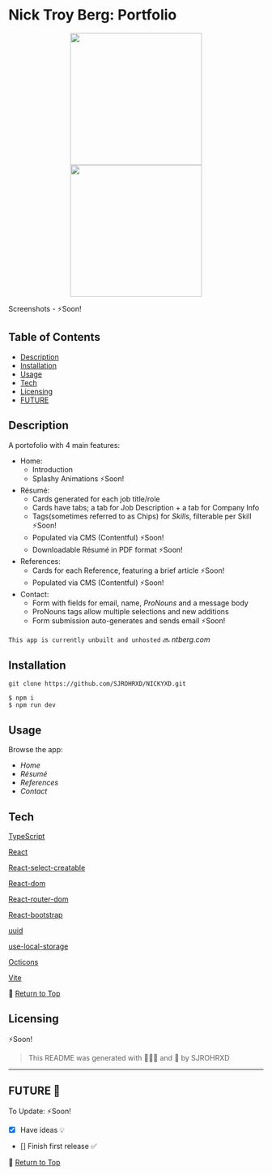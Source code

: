 # Nick Troy Berg: Portfolio

<p align="center">
<img src="" height="260" > <img src="" height="260" >
</p>
Screenshots - ⚡Soon!

## Table of Contents

- [Description](#Description-)
- [Installation](#Installation-)
- [Usage](#Usage-)
- [Tech](#Tech-)
- [Licensing](#Licensing-)
- [FUTURE](#FUTURE-)

## Description

A portofolio with 4 main features:

- Home:
  - Introduction
  - Splashy Animations ⚡Soon!
- Résumé:
  - Cards generated for each job title/role
  - Cards have tabs; a tab for Job Description + a tab for Company Info
  - Tags(sometimes referred to as Chips) for _Skills_, filterable per Skill ⚡Soon!
  - Populated via CMS (Contentful) ⚡Soon!
  - Downloadable Résumé in PDF format ⚡Soon!
- References:
  - Cards for each Reference, featuring a brief article ⚡Soon!
  - Populated via CMS (Contentful) ⚡Soon!
- Contact:
  - Form with fields for email, name, _ProNouns_ and a message body
  - ProNouns tags allow multiple selections and new additions
  - Form submission auto-generates and sends email ⚡Soon!

`This app is currently unbuilt and unhosted` 🔜 _ntberg.com_

## Installation

    git clone https://github.com/SJROHRXD/NICKYXD.git

    $ npm i
    $ npm run dev

## Usage

Browse the app:

- _Home_
- _Résumé_
- _References_
- _Contact_

## Tech

[TypeScript](https://www.typescriptlang.org/docs/)

[React](https://reactjs.org/docs/getting-started.html)

[React-select-creatable](https://react-select.com/creatable)

[React-dom](https://reactjs.org/docs/react-dom.html)

[React-router-dom](https://v5.reactrouter.com/web/guides/quick-start)

[React-bootstrap](https://react-bootstrap.github.io/getting-started/introduction)

[uuid](https://github.com/thenativeweb/uuidv4)

[use-local-storage](https://github.com/nas5w/use-local-storage)

[Octicons](https://primer.style/octicons/)

[Vite](https://vitejs.dev/guide/)

🧷 [Return to Top](#Table-of-Contents-)

## Licensing

<!-- Refer to ✨ []() ✨ ! -->

⚡Soon!

> This README was generated with 🌼🌿🌷 and 🤍 by SJROHRXD

---

## FUTURE 🚀

To Update: ⚡Soon!

- [x] Have ideas 💡
- [] Finish first release ✅

🧷 [Return to Top](#Table-of-Contents-)

